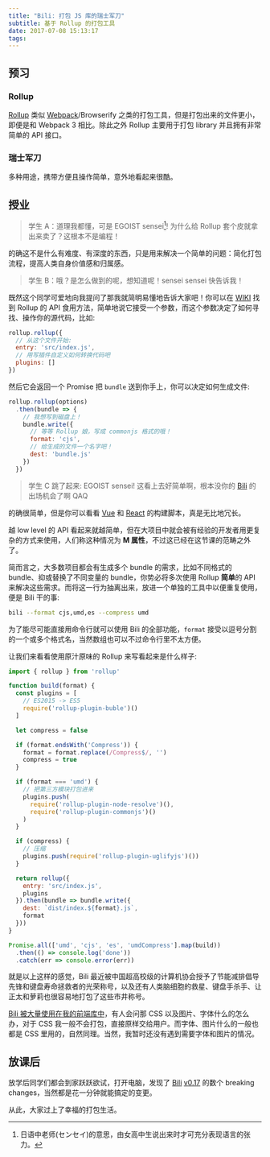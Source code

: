 ```yaml
---
title: "Bili: 打包 JS 库的瑞士军刀"
subtitle: 基于 Rollup 的打包工具
date: 2017-07-08 15:13:17
tags:
---
```


## 预习

### Rollup

[Rollup](https://github.com/rollup/rollup) 类似 [Webpack](https://webpack.js.org)/Browserify 之类的打包工具，但是打包出来的文件更小，即便是和 Webpack 3 相比。除此之外 Rollup 主要用于打包 library 并且拥有非常简单的 API 接口。

### 瑞士军刀

多种用途，携带方便且操作简单，意外地看起来很酷。

## 授业

> 学生 A：道理我都懂，可是 EGOIST sensei[^sensei]! 为什么给 Rollup 套个皮就拿出来卖了？这根本不是编程！

的确这不是什么有难度、有深度的东西，只是用来解决一个简单的问题：简化打包流程，提高人类自身价值感和归属感。

> 学生 B：哦？是怎么做到的呢，想知道呢！sensei sensei 快告诉我！

既然这个同学可爱地向我提问了那我就简明易懂地告诉大家吧！你可以在 [WIKI](https://github.com/rollup/rollup/wiki/JavaScript-API) 找到 Rollup 的 API 食用方法，简单地说它接受一个参数，而这个参数决定了如何寻找、操作你的源代码，比如:

```js
rollup.rollup({
  // 从这个文件开始:
  entry: 'src/index.js',
  // 用写插件自定义如何转换代码吧
  plugins: []
})
```

然后它会返回一个 Promise 把 `bundle` 送到你手上，你可以决定如何生成文件:

```js
rollup.rollup(options)
  .then(bundle => {
    // 我想写到磁盘上！
    bundle.write({
      // 等等 Rollup 娘，写成 commonjs 格式的哦！
      format: 'cjs',
      // 给生成的文件一个名字吧！
      dest: 'bundle.js'
    })
  })
```

> 学生 C 跳了起来: EGOIST sensei! 这看上去好简单啊，根本没你的 [Bili](https://github.com/egoist/bili) 的出场机会了啊 QAQ

的确很简单，但是你可以看看 [Vue](https://github.com/vuejs/vue/blob/dev/build/build.js) 和 [React](https://github.com/facebook/react/blob/master/scripts/rollup/build.js) 的构建脚本，真是无比地冗长。

越 low level 的 API 看起来就越简单，但在大项目中就会被有经验的开发者用更复杂的方式来使用，人们称这种情况为 **M 属性**，不过这已经在这节课的范畴之外了。

简而言之，大多数项目都会有生成多个 bundle 的需求，比如不同格式的 bundle、抑或替换了不同变量的 bundle，你势必将多次使用 Rollup **简单**的 API 来解决这些需求。而将这一行为抽离出来，放进一个单独的工具中以便重复使用，便是 Bili 干的事:

```bash
bili --format cjs,umd,es --compress umd
```

为了能尽可能直接用命令行就可以使用 Bili 的全部功能，`format` 接受以逗号分割的一个或多个格式名，当然数组也可以不过命令行里不太方便。

让我们来看看使用原汁原味的 Rollup 来写看起来是什么样子:

```js
import { rollup } from 'rollup'

function build(format) {
  const plugins = [
    // ES2015 -> ES5
    require('rollup-plugin-buble')()
  ]

  let compress = false

  if (format.endsWith('Compress')) {
    format = format.replace(/Compress$/, '')
    compress = true
  }

  if (format === 'umd') {
    // 把第三方模块打包进来
    plugins.push(
      require('rollup-plugin-node-resolve')(),
      require('rollup-plugin-commonjs')()
    )
  }

  if (compress) {
    // 压缩
    plugins.push(require('rollup-plugin-uglifyjs')())
  }

  return rollup({
    entry: 'src/index.js',
    plugins
  }).then(bundle => bundle.write({
    dest: `dist/index.${format}.js`,
    format
  }))
}

Promise.all(['umd', 'cjs', 'es', 'umdCompress'].map(build))
  .then(() => console.log('done'))
  .catch(err => console.error(err))
```

就是以上这样的感觉，Bili 最近被中国超高校级的计算机协会授予了节能减排倡导先锋和键盘寿命拯救者的光荣称号，以及还有人类脑细胞的救星、键盘手杀手、让正太和萝莉也很容易地打包了这些市井称号。

[Bili 被大量使用在我的前端库中](https://github.com/search?l=JSON&o=desc&q=bili+scripts+build&s=indexed&type=Code&utf8=%E2%9C%93)，有人会问那 CSS 以及图片、字体什么的怎么办，对于 CSS 我一般不会打包，直接原样交给用户。而字体、图片什么的一般也都是 CSS 里用的，自然同理。当然，我暂时还没有遇到需要字体和图片的情况。

## 放课后

放学后同学们都会到家跃跃欲试，打开电脑，发现了 [Bili](https://github.com/egoist/bili) [v0.17](https://github.com/egoist/bili/releases/tag/v0.17.0) 的数个 breaking changes，当然都是花一分钟就能搞定的变更。

从此，大家过上了幸福的打包生活。

[^sensei]: 日语中老师(センセイ)的意思，由女高中生说出来时才可充分表现语言的张力。